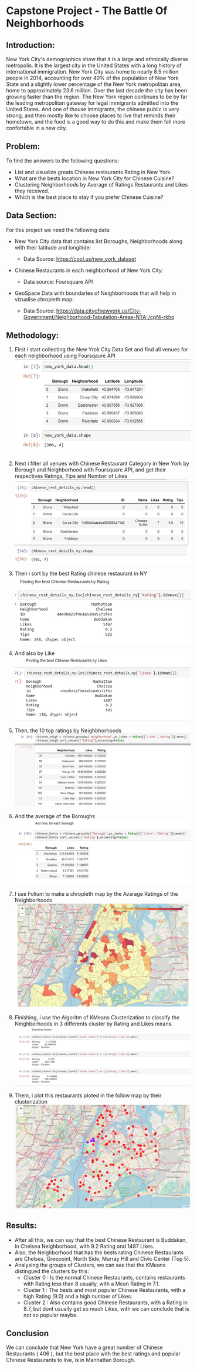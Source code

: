 # Capstone Project - The Battle Of Neighborhoods 

## Introduction:

New York City's demographics show that it is a large and ethnically diverse metropolis.
It is the largest city in the United States with a long history of international immigration.
New York City was home to nearly 8.5 million people in 2014, accounting for over
40% of the population of New York State and a slightly lower percentage of the New
York metropolitan area, home to approximately 23.6 million. Over the last decade the
city has been growing faster than the region. The New York region continues to be by
far the leading metropolitan gateway for legal immigrants admitted into the United
States. And one of thouse immigrants, the chinese public is very strong, and then mostly 
like to choose places to live that reminds their hometown, and the food is a good
way to do this and make them fell more confortable in a new city.

## Problem:

To find the answers to the following questions:
- List and visualize greats Chinese restaurants Rating in New York
- What are the bests location in New York City for Chinese Cuisine?
- Clustering Neighborhoods by Average of Ratings Restaurants and Likes they received.
- Which is the best place to stay if you prefer Chinese Cuisine?

## Data Section:

For this project we need the following data:
  - New York City data that contains list Boroughs, Neighborhoods along with their latitude and longitide:
    - Data Source: https://cocl.us/new_york_dataset
  
  - Chinese Restaurants in each neighborhood of New York City:
    - Data source: Foursquare API
    
  - GeoSpace Data with boundaries of Neighborhoods that will help in vizualise chropleth map:
    - Data Source: https://data.cityofnewyork.us/City-Government/Neighborhood-Tabulation-Areas-NTA-/cpf4-rkhq
    
## Methodology:

1. First i start collecting the New Yrok City Data Set and find all venues for each neighborhood using Foursqaure API
![Settings Window](https://github.com/murillohl/PythonIBM/blob/master/Capstone%20Project/head_shape.JPG)

2. Next i filter all venues with Chinese Restaurant Category in New York by Borough and Neighborhood with Foursquare API, and get their respectives Ratings, Tips and Number of Likes
![Settings Window](https://github.com/murillohl/PythonIBM/blob/master/Capstone%20Project/Rating%20and%20Like%20per%20restaurant.JPG)

3. Then i sort by the best Rating chinese restaurant in NY
![Settings Window](https://github.com/murillohl/PythonIBM/blob/master/Capstone%20Project/bestRating.JPG)

4. And also by Like
![Settings Window](https://github.com/murillohl/PythonIBM/blob/master/Capstone%20Project/bestLike.JPG)

5. Then, the 10 top ratings by Neighbhorhoods
![Settings Window](https://github.com/murillohl/PythonIBM/blob/master/Capstone%20Project/Top10RatingNeighborhood.JPG)

6. And the average of the Boroughs
![Settings Window](https://github.com/murillohl/PythonIBM/blob/master/Capstone%20Project/AvarageperBoroughs.JPG)

7. I use Folium to make a chropleth map by the Avarage Ratings of the Neighborhoods
![Settings Window](https://github.com/murillohl/PythonIBM/blob/master/Capstone%20Project/MapNeighborhoodAverage.JPG)

8. Finishing, i use the Algoritm of KMeans Clusterization to classify the Neighborhoods in 3 differents cluster by Rating and Likes means.
![Settings Window](https://github.com/murillohl/PythonIBM/blob/master/Capstone%20Project/Media%20Clsuters.JPG)

9. Them, i plot this restaurants ploted in the follow map by their clusterization
![Settings Window](https://github.com/murillohl/PythonIBM/blob/master/Capstone%20Project/ClusteringNeighborhoods.JPG)

## Results:

  - After all this, we can say that the best Chinese Restaurant is Buddakan, in Chelsea Neighborhood, with 9.2 Rating and 1487 Likes.
  - Also, the Neighborhood that has the bests rating Chinese Restaurants are Chelsea, Greepoint, North Side, Murray Hill and Civic Center (Top 5). 
  - Analysing the groups of Clusters, we can see that the KMeans distingued the clusters by this:
    - Cluster 0 : Is the normal Chinese Restaurants, contains restaurants with Rating less than 8 usually, with a Mean Rating in 7.1.
    - Cluster 1 : The bests and most populer Chinese Restaurants, with a high Rating (9.0) and a high number of Likes.
    - Cluster 2 : Also contains good Chinese Restaurants, with a Rating in 8.7, but dont usually get so much Likes, with we can conclude that is not so popular maybe.
    
## Conclusion

We can conclude that New York have a great number of Chinese Restaurants ( 406 ), but the best place with the best ratings and popular Chinese Restaurants to live, is in Manhattan Borough.
